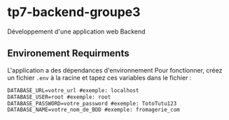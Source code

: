 # tp7-backend-groupe3
Développement d'une application web Backend 


## Environement Requirments
L'application a des dépendances d'environnement
Pour fonctionner, créez un fichier `.env` à la racine et tapez ces variables dans le fichier :
```txt
DATABASE_URL=votre_url #exemple: localhost
DATABASE_USER=root #exemple: root
DATABASE_PASSWORD=votre_password #exemple: TotoTutu123
DATABASE_NAME=votre_nom_de_BDD #exemple: fromagerie_com
```
